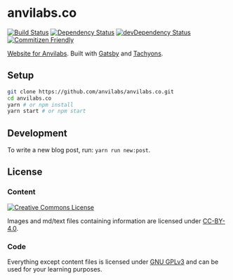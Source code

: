 # anvilabs.co

[![Build Status](https://img.shields.io/travis/anvilabs/anvilabs.co.svg)](https://travis-ci.org/anvilabs/anvilabs.co)
[![Dependency Status](https://img.shields.io/david/anvilabs/anvilabs.co.svg)](https://david-dm.org/anvilabs/anvilabs.co)
[![devDependency Status](https://img.shields.io/david/dev/anvilabs/anvilabs.co.svg)](https://david-dm.org/anvilabs/anvilabs.co?type=dev)
[![Commitizen Friendly](https://img.shields.io/badge/commitizen-friendly-brightgreen.svg)](http://commitizen.github.io/cz-cli)

[Website for Anvilabs](https://anvilabs.co). Built with [Gatsby](https://github.com/gatsbyjs/gatsby) and [Tachyons](http://tachyons.io/).

## Setup

```bash
git clone https://github.com/anvilabs/anvilabs.co.git
cd anvilabs.co
yarn # or npm install
yarn start # or npm start
```

## Development

To write a new blog post, run: `yarn run new:post`.

## License

### Content

[![Creative Commons License](https://i.creativecommons.org/l/by/4.0/88x31.png)](http://creativecommons.org/licenses/by/4.0/)

Images and md/text files containing information are licensed under [CC-BY-4.0](http://creativecommons.org/licenses/by/4.0/).

### Code

Everything except content files is licensed under [GNU GPLv3](https://opensource.org/licenses/GPL-3.0) and can be used for your learning purposes.

